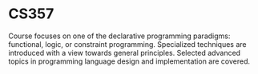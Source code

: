 # CS357
Course focuses on one of the declarative programming paradigms: functional, logic, or constraint programming. Specialized techniques are introduced with a view towards general principles. Selected advanced topics in programming language design and implementation are covered.
